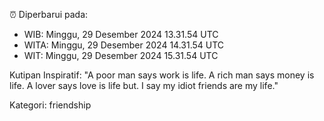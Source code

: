 ⏰ Diperbarui pada:
- WIB: Minggu, 29 Desember 2024 13.31.54 UTC
- WITA: Minggu, 29 Desember 2024 14.31.54 UTC
- WIT: Minggu, 29 Desember 2024 15.31.54 UTC

Kutipan Inspiratif:
"A poor man says work is life. A rich man says money is life. A lover says love is life but. I say my idiot friends are my life."


Kategori: friendship


